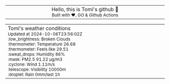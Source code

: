 
<div align="center">
<table>
<tbody>
<td align="center">
<img width="2000" height="0"><br>
Hello, this is Tomi's github 👋<br>
<sup>Built with ❤️, GO & Github Actions</sup><br>
<img width="2000" height="0">
</td>
</tbody>
</table>
</div>
<table>
<tbody>
<td align="left">
<img width="2000" height="0"><br>
Tomi's weather conditions<br>
<sup>Updated at 2024-10-06T23:56:02Z</sup><br>
<sup>:low_brightness: Broken Clouds</sup><br>
<sup>:thermometer: Temperature 26.68 </sup><br>
<sup>:thermometer: Feels like 29.51</sup><br>
<sup>:sweat_drops: Humidity 86%</sup><br>
<sup>:mask: PM2.5 91.22 μg/m3</sup><br>
<sup>:cyclone: Wind 1.11m/s </sup><br>
<sup>:telescope: Visibility 10000m </sup><br>
<sup>:droplet: Rain 0mm/last 1h </sup><br>
<img width="2000" height="0">
</td>
<td align="left">
<img width="2000" height="0"><br>
<br>
<img width="2000" height="0">
</td>
</tbody>
</table>
</div>
    